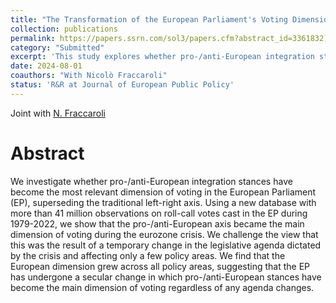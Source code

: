 ```yaml
---
title: "The Transformation of the European Parliament's Voting Dimensions: Agenda-Driven or Secular Change?"
collection: publications
permalink: https://papers.ssrn.com/sol3/papers.cfm?abstract_id=3361832)
category: "Submitted"
excerpt: 'This study explores whether pro-/anti-European integration stances have become the dominant dimension of voting in the European Parliament, surpassing the traditional left-right axis. Analyzing over 41 million roll-call votes from 1979-2022, the authors find that the pro-/anti-European axis became prominent during the eurozone crisis. Contrary to the belief that this shift was temporary and limited to specific policy areas, the study reveals that the European dimension has grown across all policy areas. This suggests a secular change in the EP, where pro-/anti-European positions now consistently drive voting behavior, independent of the legislative agenda.'
date: 2024-08-01
coauthors: "With Nicolò Fraccaroli"
status: 'R&R at Journal of European Public Policy'
---
```


Joint with [N. Fraccaroli](https://sites.google.com/view/nfraccaroli/home)

Abstract
=========

We investigate whether pro-/anti-European integration stances have become the most relevant dimension of voting in the European Parliament (EP), superseding the traditional left-right axis. Using a new database with more than 41 million observations on roll-call votes cast in the EP during 1979-2022, we show that the pro-/anti-European axis became the main dimension of voting during the eurozone crisis. We challenge the view that this was the result of a temporary change in the legislative agenda dictated by the crisis and affecting only a few policy areas. We find that the European dimension grew across all policy areas, suggesting that the EP has undergone a secular change in which pro-/anti-European stances have become the main dimension of voting regardless of any agenda changes.